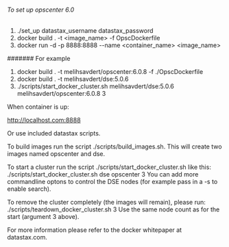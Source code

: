 ###### To set up opscenter 6.0

1. ./set_up datastax_username datastax_password
2. docker build . -t <image_name> -f OpscDockerfile
3. docker run -d -p 8888:8888 --name <container_name> <image_name>

####### For example
1. docker build . -t melihsavdert/opscenter:6.0.8 -f ./OpscDockerfile
2. docker build . -t melihsavdert/dse:5.0.6
2. ./scripts/start_docker_cluster.sh melihsavdert/dse:5.0.6 melihsavdert/opscenter:6.0.8 3

When container is up:

http://localhost.com:8888

Or use included datastax scripts.

To build images run the script ./scripts/build_images.sh. This will create two images named opscenter and dse.

To start a cluster run the script ./scripts/start_docker_cluster.sh like this:
   ./scripts/start_docker_cluster.sh dse opscenter 3
You can add more commandline optons to control the DSE nodes (for example pass
in a -s to enable search).

To remove the cluster completely (the images will remain), please run:
  ./scripts/teardown_docker_cluster.sh 3
Use the same node count as for the start (argument 3 above).

For more information please refer to the docker whitepaper at datastax.com.
